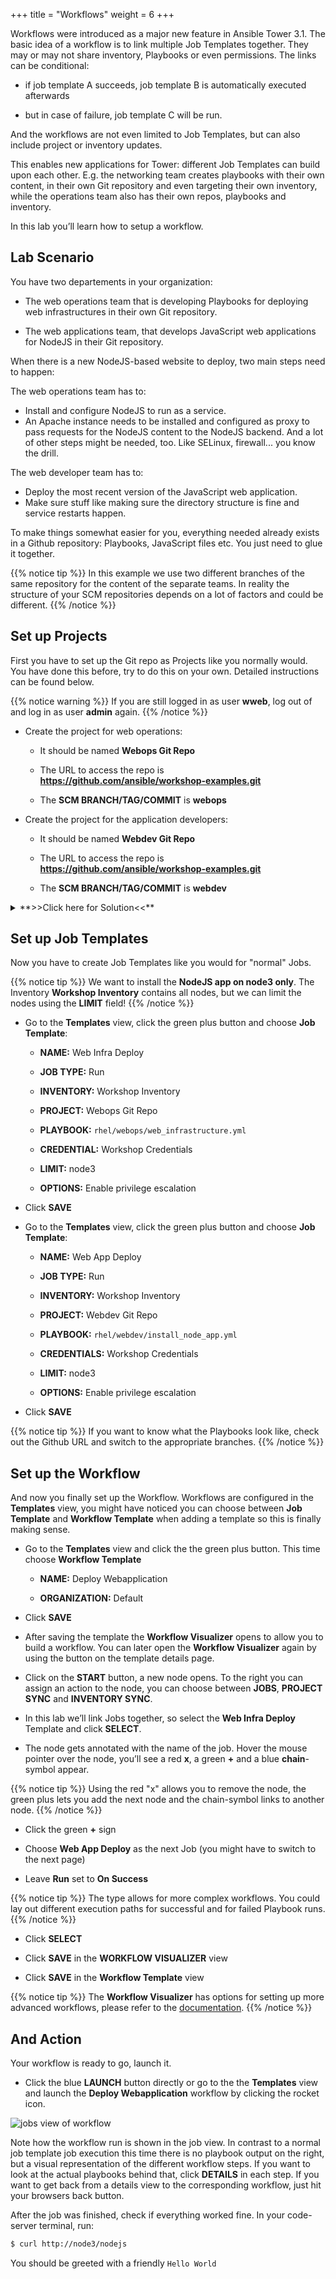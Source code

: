 +++
title = "Workflows"
weight = 6
+++

Workflows were introduced as a major new feature in Ansible Tower 3.1. The basic idea of a workflow is to link multiple Job Templates together. They may or may not share inventory, Playbooks or even permissions. The links can be conditional:

  - if job template A succeeds, job template B is automatically executed afterwards

  - but in case of failure, job template C will be run.

And the workflows are not even limited to Job Templates, but can also include project or inventory updates.

This enables new applications for Tower: different Job Templates can build upon each other. E.g. the networking team creates playbooks with their own content, in their own Git repository and even targeting their own inventory, while the operations team also has their own repos, playbooks and inventory.

In this lab you’ll learn how to setup a workflow.

## Lab Scenario

You have two departements in your organization:

  - The web operations team that is developing Playbooks for deploying web infrastructures in their own Git repository.

  - The web applications team, that develops JavaScript web applications for NodeJS in their Git repository.

When there is a new NodeJS-based website to deploy, two main steps need to happen:

The web operations team has to:

  - Install and configure NodeJS to run as a service.
  - An Apache instance needs to be installed and configured as proxy to pass requests for the NodeJS content to the NodeJS backend. And a lot of other steps might be needed, too. Like SELinux, firewall... you know the drill.

The web developer team has to:

  - Deploy the most recent version of the JavaScript web application.
  - Make sure stuff like making sure the directory structure is fine and service restarts happen.

To make things somewhat easier for you, everything needed already exists in a Github repository: Playbooks, JavaScript files etc. You just need to glue it together.

{{% notice tip %}}
In this example we use two different branches of the same repository for the content of the separate teams. In reality the structure of your SCM repositories depends on a lot of factors and could be different.
{{% /notice %}}

## Set up Projects

First you have to set up the Git repo as Projects like you normally would. You have done this before, try to do this on your own. Detailed instructions can be found below.

{{% notice warning %}}
If you are still logged in as user **wweb**, log out of and log in as user **admin** again.
{{% /notice %}}

- Create the project for web operations:

  - It should be named **Webops Git Repo**

  - The URL to access the repo is **https://github.com/ansible/workshop-examples.git**

  - The **SCM BRANCH/TAG/COMMIT** is **webops**

- Create the project for the application developers:

  - It should be named **Webdev Git Repo**

  - The URL to access the repo is **https://github.com/ansible/workshop-examples.git**

  - The **SCM BRANCH/TAG/COMMIT** is **webdev**

<details><summary>**>>Click here for Solution<<**</summary>
<p>

- Create the project for web operations. In the **Projects** view click the green us button and fill in:
    - **NAME:** Webops Git Repo
    - **ORGANIZATION:** Default
    - **SCM TYPE:** Git
    - **SCM URL:** https://github.com/ansible/workshop-examples.git
    - **SCM BRANCH/TAG/COMMIT:** webops
    - **SCM UPDATE OPTIONS:** Tick the first three boxes.
- Click **SAVE**
- Create the project for the application developers. In the **Projects** view click the green plus button and fill in:
    - **NAME:** Webdev Git Repo
    - **ORGANIZATION:** Default
    - **SCM TYPE:** Git
    - **SCM URL:** https://github.com/ansible/workshop-examples.git
    - **SCM BRANCH/TAG/COMMIT:** webdev
    - **SCM UPDATE OPTIONS:** Tick the first three boxes.
- Click **SAVE**
</p>
</details>

## Set up Job Templates

Now you have to create Job Templates like you would for "normal" Jobs.

{{% notice tip %}}
We want to install the **NodeJS app on node3 only**. The Inventory **Workshop Inventory** contains all nodes, but we can limit the nodes using the **LIMIT** field!
{{% /notice %}}

  - Go to the **Templates** view, click the green plus button and choose **Job Template**:

      - **NAME:** Web Infra Deploy

      - **JOB TYPE:** Run

      - **INVENTORY:** Workshop Inventory

      - **PROJECT:** Webops Git Repo

      - **PLAYBOOK:** `rhel/webops/web_infrastructure.yml`

      - **CREDENTIAL:** Workshop Credentials

      - **LIMIT:** node3

      - **OPTIONS:** Enable privilege escalation

  - Click **SAVE**

  - Go to the **Templates** view, click the green plus button and choose **Job Template**:

      - **NAME:** Web App Deploy

      - **JOB TYPE:** Run

      - **INVENTORY:** Workshop Inventory

      - **PROJECT:** Webdev Git Repo

      - **PLAYBOOK:** `rhel/webdev/install_node_app.yml`

      - **CREDENTIALS:** Workshop Credentials

      - **LIMIT:** node3

      - **OPTIONS:** Enable privilege escalation

  - Click **SAVE**

{{% notice tip %}}
If you want to know what the Playbooks look like, check out the Github URL and switch to the appropriate branches.
{{% /notice %}}

## Set up the Workflow

And now you finally set up the Workflow. Workflows are configured in the **Templates** view, you might have noticed you can choose between **Job Template** and **Workflow Template** when adding a template so this is finally making sense.

  - Go to the **Templates** view and click the the green plus button. This time choose **Workflow Template**

      - **NAME:** Deploy Webapplication

      - **ORGANIZATION:** Default

  - Click **SAVE**

  - After saving the template the **Workflow Visualizer** opens to allow you to build a workflow. You can later open the **Workflow Visualizer** again by using the button on the template details page.

  - Click on the **START** button, a new node opens. To the right you can assign an action to the node, you can choose between **JOBS**, **PROJECT SYNC** and **INVENTORY SYNC**.

  - In this lab we’ll link Jobs together, so select the **Web Infra Deploy** Template and click **SELECT**.

  - The node gets annotated with the name of the job. Hover the mouse pointer over the node, you’ll see a red **x**, a green **+** and a blue **chain**-symbol appear.

{{% notice tip %}}
Using the red "x" allows you to remove the node, the green plus lets you add the next node and the chain-symbol links to another node.
{{% /notice %}}

  - Click the green **+** sign

  - Choose **Web App Deploy** as the next Job (you might have to switch to the next page)

  - Leave **Run** set to **On Success**

{{% notice tip %}}
The type allows for more complex workflows. You could lay out different execution paths for successful and for failed Playbook runs.
{{% /notice %}}

  - Click **SELECT**

  - Click **SAVE** in the **WORKFLOW VISUALIZER** view

  - Click **SAVE** in the **Workflow Template** view

{{% notice tip %}}
The **Workflow Visualizer** has options for setting up more advanced workflows, please refer to the [documentation](https://docs.ansible.com/ansible-tower/latest/html/userguide/workflows.html).
{{% /notice %}}

## And Action

Your workflow is ready to go, launch it.

  - Click the blue **LAUNCH** button directly or go to the the **Templates** view and launch the **Deploy Webapplication** workflow by clicking the rocket icon.

![jobs view of workflow](../../images/job_workflow.png)

Note how the workflow run is shown in the job view. In contrast to a normal job template job execution this time there is no playbook output on the right, but a visual representation of the different workflow steps. If you want to look at the actual playbooks behind that, click **DETAILS** in each step. If you want to get back from a details view to the corresponding workflow, just hit your browsers back button.

After the job was finished, check if everything worked fine. In your code-server terminal, run:

```bash
$ curl http://node3/nodejs
```

You should be greeted with a friendly `Hello World`
